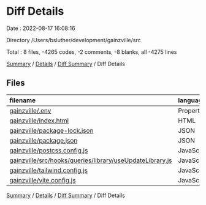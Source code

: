 # Diff Details

Date : 2022-08-17 16:08:16

Directory /Users/bsluther/development/gainzville/src

Total : 8 files,  -4265 codes, -2 comments, -8 blanks, all -4275 lines

[Summary](results.md) / [Details](details.md) / [Diff Summary](diff.md) / Diff Details

## Files
| filename | language | code | comment | blank | total |
| :--- | :--- | ---: | ---: | ---: | ---: |
| [gainzville/.env](/gainzville/.env) | Properties | -4 | 0 | 0 | -4 |
| [gainzville/index.html](/gainzville/index.html) | HTML | -15 | 0 | -1 | -16 |
| [gainzville/package-lock.json](/gainzville/package-lock.json) | JSON | -4,156 | 0 | -1 | -4,157 |
| [gainzville/package.json](/gainzville/package.json) | JSON | -32 | 0 | -1 | -33 |
| [gainzville/postcss.config.js](/gainzville/postcss.config.js) | JavaScript | -6 | 0 | -1 | -7 |
| [gainzville/src/hooks/queries/library/useUpdateLibrary.js](/gainzville/src/hooks/queries/library/useUpdateLibrary.js) | JavaScript | 2 | 0 | 0 | 2 |
| [gainzville/tailwind.config.js](/gainzville/tailwind.config.js) | JavaScript | -35 | -1 | -1 | -37 |
| [gainzville/vite.config.js](/gainzville/vite.config.js) | JavaScript | -19 | -1 | -3 | -23 |

[Summary](results.md) / [Details](details.md) / [Diff Summary](diff.md) / Diff Details